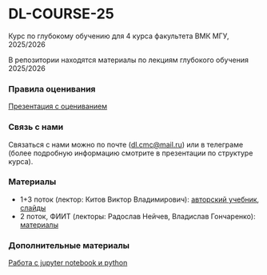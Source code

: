 # DL-COURSE-25
Курс по глубокому обучению для 4 курса факультета ВМК МГУ, 2025/2026

В репозитории находятся материалы по лекциям глубокого обучения 2025/2026

### Правила оценивания

[Презентация с оцениванием](https://github.com/MSU-ML-COURSE/DL-COURSE-25/blob/main/DL%20Структура%20курса%20–%202025%20FINAL.pdf)

### Связь с нами

Связаться с нами можно по почте (dl.cmc@mail.ru) или в телеграме (более подробную информацию смотрите в презентации по структуре курса).

### Материалы

* 1+3 поток (лектор: Китов Виктор Владимирович): [авторский учебник](https://deepmachinelearning.ru/docs/Neural-networks/book-title), [слайды](https://github.com/victorkitov/DL)
* 2 поток, ФИИТ (лекторы: Радослав Нейчев, Владислав Гончаренко): [материалы](https://github.com/girafe-ai/ml-course/tree/23f_msu_dl)

### Дополнительные материалы
[Работа с jupyter notebook и python](https://youtube.com/playlist?list=PLzdAwQrglFyIkkvIlUeo_xX08WvKM6L0-)
